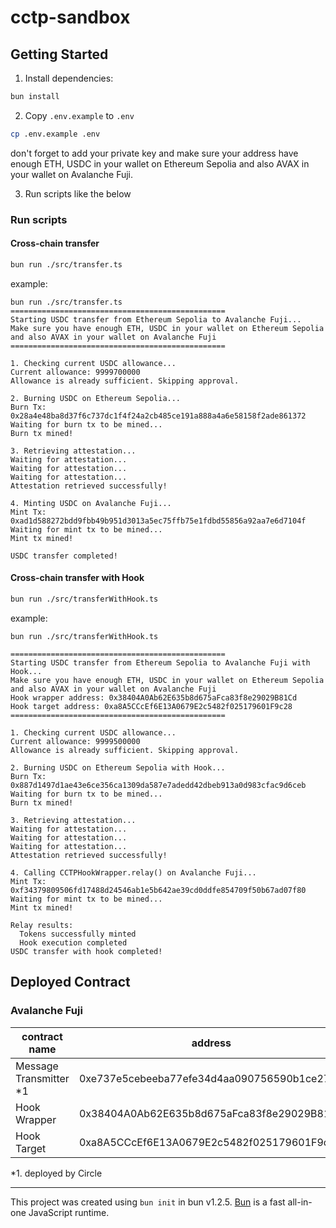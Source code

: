 # cctp-sandbox


## Getting Started

1. Install dependencies:

```bash
bun install
```

2. Copy `.env.example` to `.env`

```bash
cp .env.example .env
```

don't forget to add your private key and make sure your address have enough ETH, USDC in your wallet on Ethereum Sepolia
and also AVAX in your wallet on Avalanche Fuji.

3. Run scripts like the below


### Run scripts

#### Cross-chain transfer

```bash
bun run ./src/transfer.ts
```

example:

```
bun run ./src/transfer.ts
================================================
Starting USDC transfer from Ethereum Sepolia to Avalanche Fuji...
Make sure you have enough ETH, USDC in your wallet on Ethereum Sepolia
and also AVAX in your wallet on Avalanche Fuji
================================================

1. Checking current USDC allowance...
Current allowance: 9999700000
Allowance is already sufficient. Skipping approval.

2. Burning USDC on Ethereum Sepolia...
Burn Tx: 0x28a4e48ba8d37f6c737dc1f4f24a2cb485ce191a888a4a6e58158f2ade861372
Waiting for burn tx to be mined...
Burn tx mined!

3. Retrieving attestation...
Waiting for attestation...
Waiting for attestation...
Waiting for attestation...
Attestation retrieved successfully!

4. Minting USDC on Avalanche Fuji...
Mint Tx: 0xad1d588272bdd9fbb49b951d3013a5ec75ffb75e1fdbd55856a92aa7e6d7104f
Waiting for mint tx to be mined...
Mint tx mined!

USDC transfer completed!
```

#### Cross-chain transfer with Hook

```bash
bun run ./src/transferWithHook.ts
```

example:

```
bun run ./src/transferWithHook.ts

================================================
Starting USDC transfer from Ethereum Sepolia to Avalanche Fuji with Hook...
Make sure you have enough ETH, USDC in your wallet on Ethereum Sepolia
and also AVAX in your wallet on Avalanche Fuji
Hook wrapper address: 0x38404A0Ab62E635b8d675aFca83f8e29029B81Cd
Hook target address: 0xa8A5CCcEf6E13A0679E2c5482f025179601F9c28
================================================

1. Checking current USDC allowance...
Current allowance: 9999500000
Allowance is already sufficient. Skipping approval.

2. Burning USDC on Ethereum Sepolia with Hook...
Burn Tx: 0x887d1497d1ae43e6ce356ca1309da587e7adedd42dbeb913a0d983cfac9d6ceb
Waiting for burn tx to be mined...
Burn tx mined!

3. Retrieving attestation...
Waiting for attestation...
Waiting for attestation...
Waiting for attestation...
Attestation retrieved successfully!

4. Calling CCTPHookWrapper.relay() on Avalanche Fuji...
Mint Tx: 0xf34379809506fd17488d24546ab1e5b642ae39cd0ddfe854709f50b67ad07f80
Waiting for mint tx to be mined...
Mint tx mined!

Relay results:
  Tokens successfully minted
  Hook execution completed
USDC transfer with hook completed!
```

## Deployed Contract

### Avalanche Fuji

| contract name | address |
| --- | --- |
| Message Transmitter *1 | 0xe737e5cebeeba77efe34d4aa090756590b1ce275 |
| Hook Wrapper | 0x38404A0Ab62E635b8d675aFca83f8e29029B81Cd |
| Hook Target | 0xa8A5CCcEf6E13A0679E2c5482f025179601F9c28 |


*1. deployed by Circle

---

This project was created using `bun init` in bun v1.2.5. [Bun](https://bun.sh) is a fast all-in-one JavaScript runtime.
